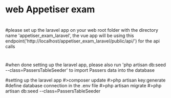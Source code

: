 # web Appetiser exam

#
#please set up the laravel app on your web root folder with the directory name 'appetiser_exam_laravel', the vue app will be using this endpoint('http://localhost/appetiser_exam_laravel/public/api/') for the api calls
#
#when done setting up the laravel app, please also run 'php artisan db:seed --class=PassersTableSeeder' to import Passers data into the database

#setting up the laravel app
#>composer update
#>php artisan key:generate
#define database connection in the .env file
#>php artisan migrate
#>php artisan db:seed --class=PassersTableSeeder

